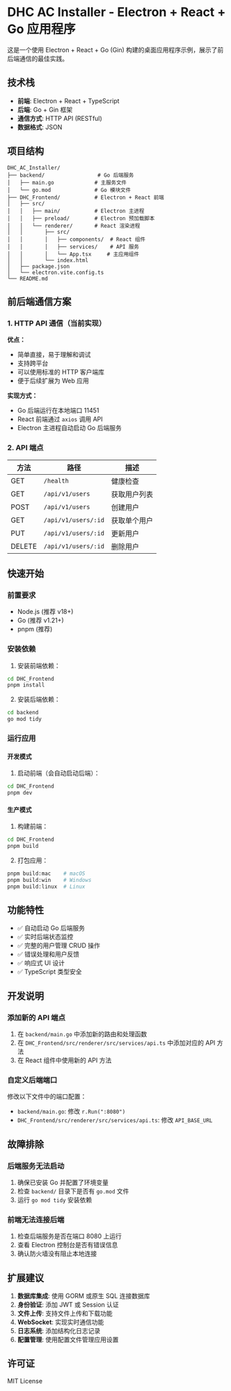 # DHC AC Installer - Electron + React + Go 应用程序

这是一个使用 Electron + React + Go (Gin) 构建的桌面应用程序示例，展示了前后端通信的最佳实践。

## 技术栈

- **前端**: Electron + React + TypeScript
- **后端**: Go + Gin 框架
- **通信方式**: HTTP API (RESTful)
- **数据格式**: JSON

## 项目结构

```
DHC_AC_Installer/
├── backend/                 # Go 后端服务
│   ├── main.go             # 主服务文件
│   └── go.mod              # Go 模块文件
├── DHC_Frontend/           # Electron + React 前端
│   ├── src/
│   │   ├── main/           # Electron 主进程
│   │   ├── preload/        # Electron 预加载脚本
│   │   └── renderer/       # React 渲染进程
│   │       ├── src/
│   │       │   ├── components/  # React 组件
│   │       │   ├── services/    # API 服务
│   │       │   └── App.tsx     # 主应用组件
│   │       └── index.html
│   ├── package.json
│   └── electron.vite.config.ts
└── README.md
```

## 前后端通信方案

### 1. HTTP API 通信（当前实现）

**优点：**
- 简单直接，易于理解和调试
- 支持跨平台
- 可以使用标准的 HTTP 客户端库
- 便于后续扩展为 Web 应用

**实现方式：**
- Go 后端运行在本地端口 11451
- React 前端通过 `axios` 调用 API
- Electron 主进程自动启动 Go 后端服务

### 2. API 端点

| 方法 | 路径 | 描述 |
|------|------|------|
| GET | `/health` | 健康检查 |
| GET | `/api/v1/users` | 获取用户列表 |
| POST | `/api/v1/users` | 创建用户 |
| GET | `/api/v1/users/:id` | 获取单个用户 |
| PUT | `/api/v1/users/:id` | 更新用户 |
| DELETE | `/api/v1/users/:id` | 删除用户 |

## 快速开始

### 前置要求

- Node.js (推荐 v18+)
- Go (推荐 v1.21+)
- pnpm (推荐)

### 安装依赖

1. 安装前端依赖：
```bash
cd DHC_Frontend
pnpm install
```

2. 安装后端依赖：
```bash
cd backend
go mod tidy
```

### 运行应用

#### 开发模式

1. 启动前端（会自动启动后端）：
```bash
cd DHC_Frontend
pnpm dev
```

#### 生产模式

1. 构建前端：
```bash
cd DHC_Frontend
pnpm build
```

2. 打包应用：
```bash
pnpm build:mac    # macOS
pnpm build:win    # Windows
pnpm build:linux  # Linux
```

## 功能特性

- ✅ 自动启动 Go 后端服务
- ✅ 实时后端状态监控
- ✅ 完整的用户管理 CRUD 操作
- ✅ 错误处理和用户反馈
- ✅ 响应式 UI 设计
- ✅ TypeScript 类型安全

## 开发说明

### 添加新的 API 端点

1. 在 `backend/main.go` 中添加新的路由和处理函数
2. 在 `DHC_Frontend/src/renderer/src/services/api.ts` 中添加对应的 API 方法
3. 在 React 组件中使用新的 API 方法

### 自定义后端端口

修改以下文件中的端口配置：
- `backend/main.go`: 修改 `r.Run(":8080")`
- `DHC_Frontend/src/renderer/src/services/api.ts`: 修改 `API_BASE_URL`

## 故障排除

### 后端服务无法启动

1. 确保已安装 Go 并配置了环境变量
2. 检查 `backend/` 目录下是否有 `go.mod` 文件
3. 运行 `go mod tidy` 安装依赖

### 前端无法连接后端

1. 检查后端服务是否在端口 8080 上运行
2. 查看 Electron 控制台是否有错误信息
3. 确认防火墙没有阻止本地连接

## 扩展建议

1. **数据库集成**: 使用 GORM 或原生 SQL 连接数据库
2. **身份验证**: 添加 JWT 或 Session 认证
3. **文件上传**: 支持文件上传和下载功能
4. **WebSocket**: 实现实时通信功能
5. **日志系统**: 添加结构化日志记录
6. **配置管理**: 使用配置文件管理应用设置

## 许可证

MIT License
